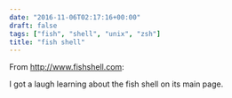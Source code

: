 ```yaml
---
date: "2016-11-06T02:17:16+00:00"
draft: false
tags: ["fish", "shell", "unix", "zsh"]
title: "fish shell"
---
```

From http://www.fishshell.com:

I got a laugh learning about the fish shell on its main page.
